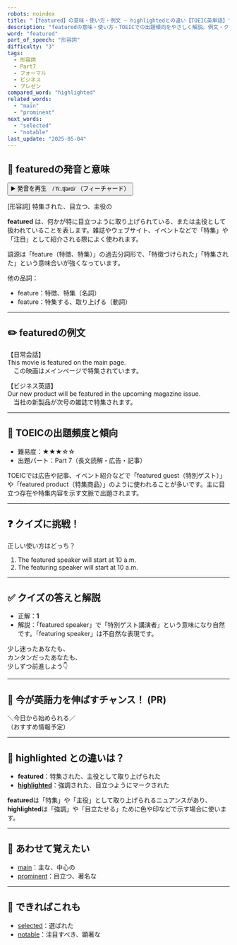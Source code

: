 ```yaml
---
robots: noindex
title: "【featured】の意味・使い方・例文 ― highlightedとの違い【TOEIC英単語】"
description: "featuredの意味・使い方・TOEICでの出題傾向をやさしく解説。例文・クイズ付きでhighlightedとの違いもわかりやすく学べます。"
word: "featured"
part_of_speech: "形容詞"
difficulty: "3"
tags:
  - 形容詞
  - Part7
  - フォーマル
  - ビジネス
  - プレゼン
compared_word: "highlighted"
related_words:
  - "main"
  - "prominent"
next_words:
  - "selected"
  - "notable"
last_update: "2025-05-04"
---
```


## 🔰 featuredの発音と意味

<button class="play-audio" onclick="playTTS('featured')">
  <span class="play-audio-main">
    ▶️ 発音を再生　/ˈfiː.tʃərd/
  </span>
  <span class="play-audio-sub">
    （フィーチャード）
  </span>
</button>

[形容詞] 特集された、目立つ、主役の

**featured** は、何かが特に目立つように取り上げられている、または主役として扱われていることを表します。雑誌やウェブサイト、イベントなどで「特集」や「注目」として紹介される際によく使われます。

語源は「feature（特徴、特集）」の過去分詞形で、「特徴づけられた」「特集された」という意味合いが強くなっています。

他の品詞：  
- feature：特徴、特集（名詞）
- feature：特集する、取り上げる（動詞）

---

## ✏️ featuredの例文

【日常会話】  
This movie is featured on the main page.  
　この映画はメインページで特集されています。

【ビジネス英語】  
Our new product will be featured in the upcoming magazine issue.  
　当社の新製品が次号の雑誌で特集されます。

---

## 🎯 TOEICの出題頻度と傾向

- 難易度：★★★☆☆
- 出題パート：Part 7（長文読解・広告・記事）

TOEICでは広告や記事、イベント紹介などで「featured guest（特別ゲスト）」や「featured product（特集商品）」のように使われることが多いです。主に目立つ存在や特集内容を示す文脈で出題されます。

---

## ❓ クイズに挑戦！

正しい使い方はどっち？

1. The featured speaker will start at 10 a.m.  
2. The featuring speaker will start at 10 a.m.

---

## ✅ クイズの答えと解説

- 正解：**1**
- 解説：「featured speaker」で「特別ゲスト講演者」という意味になり自然です。「featuring speaker」は不自然な表現です。

少し迷ったあなたも、  
カンタンだったあなたも、  
少しずつ前進しよう👇️

---

## 🚀 今が英語力を伸ばすチャンス！ (PR)

<div class="info-center">
＼今日から始められる／<br>  
（おすすめ情報予定）
</div>

---

## 🤔  highlighted との違いは？

- **featured**：特集された、主役として取り上げられた
- **[highlighted](/highlighted)**：強調された、目立つようにマークされた

**featured**は「特集」や「主役」として取り上げられるニュアンスがあり、**highlighted**は「強調」や「目立たせる」ために色や印などで示す場合に使います。

---

## 🧩 あわせて覚えたい

- [main](/main)：主な、中心の
- [prominent](/prominent)：目立つ、著名な

---

## 📖 できればこれも

- [selected](/selected)：選ばれた
- [notable](/notable)：注目すべき、顕著な

<!-- cvid: aid05_bid10 -->
